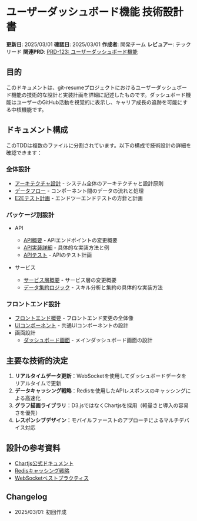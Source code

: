 # ユーザーダッシュボード機能 技術設計書

**更新日**: 2025/03/01
**確認日**: 2025/03/01
**作成者**: 開発チーム
**レビュアー**: テックリード
**関連PRD**: [PRD-123: ユーザーダッシュボード機能](../../../prd-link-placeholder)

## 目的

このドキュメントは、git-resumeプロジェクトにおけるユーザーダッシュボード機能の技術的な設計と実装計画を詳細に記述したものです。ダッシュボード機能はユーザーのGitHub活動を視覚的に表示し、キャリア成長の追跡を可能にする中核機能です。

## ドキュメント構成

このTDDは複数のファイルに分割されています。以下の構成で技術設計の詳細を確認できます：

### 全体設計

- [アーキテクチャ設計](./architecture.md) - システム全体のアーキテクチャと設計原則
- [データフロー](./data-flow.md) - コンポーネント間のデータの流れと処理
- [E2Eテスト計画](./e2e-tests.md) - エンドツーエンドテストの方針と計画

### パッケージ別設計

- API
  - [API概要](./packages/api/README.md) - APIエンドポイントの変更概要
  - [API実装詳細](./packages/api/implements.md) - 具体的な実装方法と例
  - [APIテスト](./packages/api/tests.md) - APIのテスト計画

- サービス
  - [サービス層概要](./packages/services/README.md) - サービス層の変更概要
  - [データ集約ロジック](./packages/services/implements.md) - スキル分析と集約の具体的な実装方法

### フロントエンド設計

- [フロントエンド概要](./frontend/README.md) - フロントエンド変更の全体像
- [UIコンポーネント](./frontend/ui-components.md) - 共通UIコンポーネントの設計
- 画面設計
  - [ダッシュボード画面](./frontend/screens/dashboard-screen.md) - メインダッシュボード画面の設計

## 主要な技術的決定

1. **リアルタイムデータ更新**：WebSocketを使用してダッシュボードデータをリアルタイムで更新
2. **データキャッシング戦略**：Redisを使用したAPIレスポンスのキャッシングによる高速化
3. **グラフ描画ライブラリ**：D3.jsではなくChartjsを採用（軽量さと導入の容易さを優先）
4. **レスポンシブデザイン**：モバイルファーストのアプローチによるマルチデバイス対応

## 設計の参考資料

- [Chartjs公式ドキュメント](https://www.chartjs.org/docs/latest/)
- [Redisキャッシング戦略](https://redis.com/blog/redis-as-an-api-rate-limiting-solution/)
- [WebSocketベストプラクティス](https://websockets.readthedocs.io/en/stable/intro.html)

## Changelog

- 2025/03/01: 初回作成
